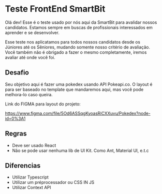 # Teste FrontEnd SmartBit

Olá dev! Esse é o teste usado por nós aqui da SmartBit para avalidar nossos candidatos. Estamos sempre em buscas de profissionais interessados em aprender e se desenvolver.

Esse teste nos aplicatamos para todos nossos candidatos desde os Júniores até os Sêniores, mudando somente nosso critério de avaliação. Você também não é obrigado a fazer o mesmo completamente, iremos avaliar até onde você foi.

##  Desafio

Seu objetivo aqui é fazer uma pokedex usando API Pokeapi.co. O layout é para ser baseado no template que mandaremos aqui, mas você pode melhora-lo caso queira.

Link do FIGMA para layout do projeto:

https://www.figma.com/file/5Od6ASSqgKyoasRiCXXuvu/Pokedex?node-id=0%3A1

## Regras

- Deve ser usado React
- Não se pode usar nenhuma lib de UI Kit. Como Ant, Material UI, e.t.c

## Diferencias

- Utilizar Typescript
- Utilizar um préprocessador ou CSS IN JS
- Utilizar Context API
